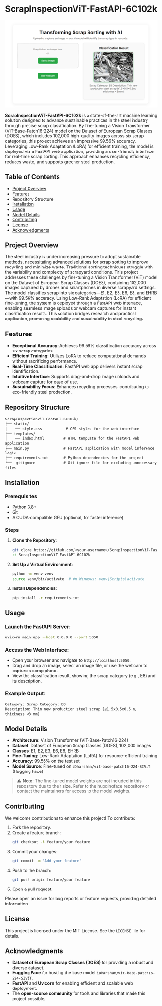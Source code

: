 # ScrapInspectionViT-FastAPI-6C102k

![Scrap Sorting Interface](sample_output.png) <!-- Replace with actual screenshot if available -->

**ScrapInspectionViT-FastAPI-6C102k** is a state-of-the-art machine learning solution designed to advance sustainable practices in the steel industry through precise scrap classification. By fine-tuning a Vision Transformer (ViT-Base-Patch16-224) model on the Dataset of European Scrap Classes (DOES), which includes 102,000 high-quality images across six scrap categories, this project achieves an impressive 99.56% accuracy. Leveraging Low-Rank Adaptation (LoRA) for efficient training, the model is deployed via a FastAPI web application, providing a user-friendly interface for real-time scrap sorting. This approach enhances recycling efficiency, reduces waste, and supports greener steel production.

## Table of Contents
- [Project Overview](#project-overview)
- [Features](#features)
- [Repository Structure](#repository-structure)
- [Installation](#installation)
- [Usage](#usage)
- [Model Details](#model-details)
- [Contributing](#contributing)
- [License](#license)
- [Acknowledgments](#acknowledgments)

## Project Overview
The steel industry is under increasing pressure to adopt sustainable methods, necessitating advanced solutions for scrap sorting to improve recycling and minimize waste. Traditional sorting techniques struggle with the variability and complexity of scrapyard conditions. This project addresses these challenges by fine-tuning a Vision Transformer (ViT) model on the Dataset of European Scrap Classes (DOES), containing 102,000 images captured by drones and smartphones in diverse scrapyard settings. The model classifies scrap into six categories—E1, E2, E3, E6, E8, and EHRB—with 99.56% accuracy. Using Low-Rank Adaptation (LoRA) for efficient fine-tuning, the system is deployed through a FastAPI web interface, enabling seamless image uploads or webcam captures for instant classification results. This solution bridges research and practical application, promoting scalability and sustainability in steel recycling.

## Features
- **Exceptional Accuracy**: Achieves 99.56% classification accuracy across six scrap categories.
- **Efficient Training**: Utilizes LoRA to reduce computational demands without sacrificing performance.
- **Real-Time Classification**: FastAPI web app delivers instant scrap identification.
- **Intuitive Interface**: Supports drag-and-drop image uploads and webcam capture for ease of use.
- **Sustainability Focus**: Enhances recycling processes, contributing to eco-friendly steel production.

## Repository Structure
```
ScrapInspectionViT-FastAPI-6C102k/
├── static/
│   └── style.css           # CSS styles for the web interface
├── templates/
│   └── index.html         # HTML template for the FastAPI web application
├── main.py                # FastAPI application with model inference logic
├── requirements.txt       # Python dependencies for the project
└── .gitignore             # Git ignore file for excluding unnecessary files
```

## Installation

### Prerequisites
- Python 3.8+
- Git
- A CUDA-compatible GPU (optional, for faster inference)

### Steps
1. **Clone the Repository**:
   ```bash
   git clone https://github.com/<your-username>/ScrapInspectionViT-FastAPI-6C102k.git
   cd ScrapInspectionViT-FastAPI-6C102k
   ```

2. **Set Up a Virtual Environment**:
   ```bash
   python -m venv venv
   source venv/bin/activate  # On Windows: venv\Scripts\activate
   ```

3. **Install Dependencies**:
   ```bash
   pip install -r requirements.txt
   ```

## Usage

### Launch the FastAPI Server:
```bash
uvicorn main:app --host 0.0.0.0 --port 5050
```

### Access the Web Interface:
- Open your browser and navigate to `http://localhost:5050`.
- Drag and drop an image, select an image file, or use the webcam to capture a scrap photo.
- View the classification result, showing the scrap category (e.g., E8) and its description.

### Example Output:
```
Category: Scrap Category: E8
Description: Thin new production steel scrap (≤1.5x0.5x0.5 m, thickness <3 mm)
```

## Model Details
- **Architecture**: Vision Transformer (ViT-Base-Patch16-224)
- **Dataset**: Dataset of European Scrap Classes (DOES), 102,000 images
- **Classes**: E1, E2, E3, E6, E8, EHRB
- **Fine-Tuning**: Low-Rank Adaptation (LoRA) for resource-efficient training
- **Accuracy**: 99.56% on the test set
- **Model Source**: Fine-tuned on `iDharshan/vit-base-patch16-224-SIViT` (Hugging Face)

> ⚠️ **Note**: The fine-tuned model weights are not included in this repository due to their size. Refer to the huggingface repository or contact the maintainers for access to the model weights.

## Contributing
We welcome contributions to enhance this project! To contribute:

1. Fork the repository.
2. Create a feature branch:
   ```bash
   git checkout -b feature/your-feature
   ```
3. Commit your changes:
   ```bash
   git commit -m "Add your feature"
   ```
4. Push to the branch:
   ```bash
   git push origin feature/your-feature
   ```
5. Open a pull request.

Please open an issue for bug reports or feature requests, providing detailed information.

## License
This project is licensed under the MIT License. See the `LICENSE` file for details.

## Acknowledgments
- **Dataset of European Scrap Classes (DOES)** for providing a robust and diverse dataset.
- **Hugging Face** for hosting the base model `iDharshan/vit-base-patch16-224-SIViT`.
- **FastAPI** and **Uvicorn** for enabling efficient and scalable web deployment.
- The **open-source community** for tools and libraries that made this project possible.

